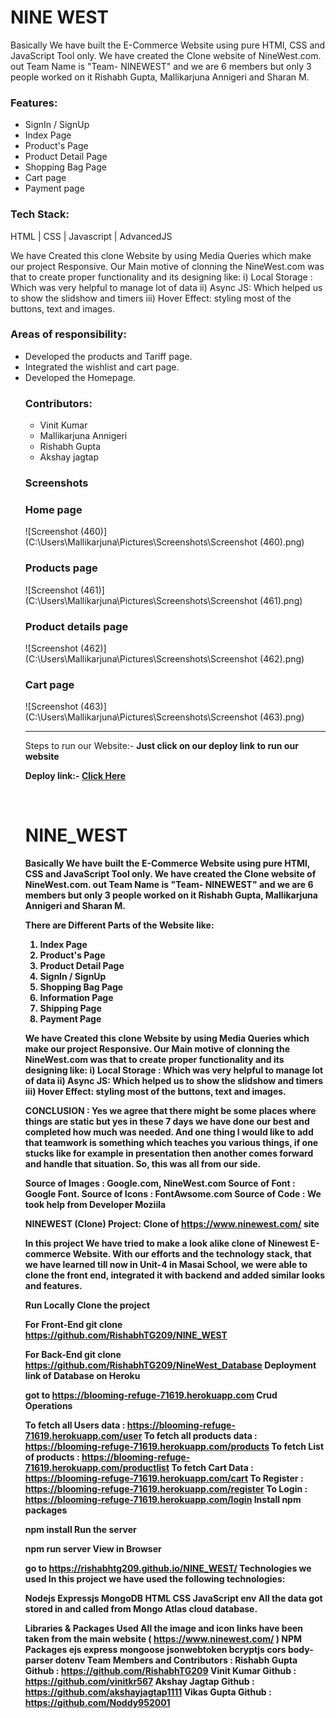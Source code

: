 <h1>NINE WEST</h1>
Basically We have built the E-Commerce Website using pure HTMl, CSS and JavaScript Tool only. We have created the Clone website of NineWest.com. out Team Name is "Team- NINEWEST" and we are 6 members but only 3 people worked on it Rishabh Gupta, Mallikarjuna Annigeri and Sharan M.
<h3>Features:</h3>
<ul>
  <li>SignIn / SignUp</li>
  <li>Index Page</li>
  <li>Product's Page</li>
  <li>Product Detail Page</li>
  <li>Shopping Bag Page</li>
  <li>Cart page</li>
  <li>Payment page</li>
</ul>
<h3>Tech Stack:</h3>
HTML | CSS | Javascript | AdvancedJS

We have Created this clone Website by using Media Queries which make our project Responsive. Our Main motive of clonning the NineWest.com was that to create proper functionality and its designing like:
i) Local Storage : Which was very helpful to manage lot of data
ii) Async JS: Which helped us to show the slidshow and timers
iii) Hover Effect: styling most of the buttons, text and images.

<h3>Areas of responsibility:</h3>
<ul>
<li>Developed the products and Tariff page. </li>
<li>Integrated the wishlist and cart page. </li>
<li>Developed the Homepage.</li>
 <h3>Contributors:</h3>
  <ul>
    <li>Vinit Kumar</li>
    <li>Mallikarjuna Annigeri</li>
    <li>Rishabh Gupta</li>
    <li>Akshay jagtap</li>
  </ul>
 <h3>Screenshots</h3>
  
  <h3>Home page</h3>
  
  
![Screenshot (460)](C:\Users\Mallikarjuna\Pictures\Screenshots\Screenshot (460).png)
<!--   "C:\Users\Mallikarjuna\Pictures\Screenshots\Screenshot (460).png" -->
  
  
  <h3>Products page</h3>
  
  
![Screenshot (461)](C:\Users\Mallikarjuna\Pictures\Screenshots\Screenshot (461).png)
  
  
  <h3>Product details page</h3>
  
  
![Screenshot (462)](C:\Users\Mallikarjuna\Pictures\Screenshots\Screenshot (462).png)
  
  
  <h3>Cart page</h3>
  
  
![Screenshot (463)](C:\Users\Mallikarjuna\Pictures\Screenshots\Screenshot (463).png)


<hr/>

<p>Steps to run our Website:- <strong>Just click on our deploy link to run our website</strong?</p>
  <p>Deploy link:- <a href="https://heuristic-lewin-ff60a9.netlify.app/">Click Here</a></p>
  
<br/>



# NINE_WEST

Basically We have built the E-Commerce Website using pure HTMl, CSS and JavaScript Tool only. We have created the Clone website of NineWest.com. out Team Name is "Team- NINEWEST" and we are 6 members but only 3 people worked on it Rishabh Gupta, Mallikarjuna Annigeri and Sharan M.

There are Different Parts of the Website like:

1. Index Page
2. Product's Page
3. Product Detail Page
4. SignIn / SignUp
5. Shopping Bag Page
6. Information Page
7. Shipping Page
8. Payment Page

We have Created this clone Website by using Media Queries which make our project Responsive. Our Main motive of clonning the NineWest.com was that to create proper functionality and its designing like:
i) Local Storage : Which was very helpful to manage lot of data
ii) Async JS: Which helped us to show the slidshow and timers
iii) Hover Effect: styling most of the buttons, text and images.

CONCLUSION : Yes we agree that there might be some places where things are static but yes in these 7 days we have done our best and completed how much was needed. And one thing I would like to add that teamwork is something which teaches you various things, if one stucks like for example in presentation then another comes forward and handle that situation. So, this was all from our side.

Source of Images : Google.com, NineWest.com
Source of Font : Google Font.
Source of Icons : FontAwsome.com
Source of Code : We took help from Developer Moziila






NINEWEST (Clone)
Project: Clone of https://www.ninewest.com/ site

In this project We have tried to make a look alike clone of Ninewest E-commerce Website. With our efforts and the technology stack, that we have learned till now in Unit-4 in Masai School, we were able to clone the front end, integrated it with backend and added similar looks and features.

Run Locally
Clone the project

  For Front-End
  git clone https://github.com/RishabhTG209/NINE_WEST
  
  For Back-End
  git clone https://github.com/RishabhTG209/NineWest_Database
Deployment link of Database on Heroku

got to https://blooming-refuge-71619.herokuapp.com
Crud Operations

To fetch all Users data : https://blooming-refuge-71619.herokuapp.com/user
To fetch all products data : https://blooming-refuge-71619.herokuapp.com/products
To fetch List of products : https://blooming-refuge-71619.herokuapp.com/productlist
To fetch Cart Data : https://blooming-refuge-71619.herokuapp.com/cart
To Register : https://blooming-refuge-71619.herokuapp.com/register
To Login : https://blooming-refuge-71619.herokuapp.com/login
Install npm packages

npm install
Run the server

npm run server
View in Browser

go to https://rishabhtg209.github.io/NINE_WEST/
Technologies we used
In this project we have used the following technologies:

Nodejs
Expressjs
MongoDB
HTML
CSS
JavaScript
env
All the data got stored in and called from Mongo Atlas cloud database.

Libraries & Packages Used
All the image and icon links have been taken from the main website ( https://www.ninewest.com/ )
NPM Packages
ejs
express
mongoose
jsonwebtoken
bcryptjs
cors
body-parser
dotenv
Team Members and Contributors :
Rishabh Gupta
Github : https://github.com/RishabhTG209
Vinit Kumar
Github : https://github.com/vinitkr567
Akshay Jagtap
Github : https://github.com/akshayjagtap1111
Vikas Gupta
Github : https://github.com/Noddy952001

